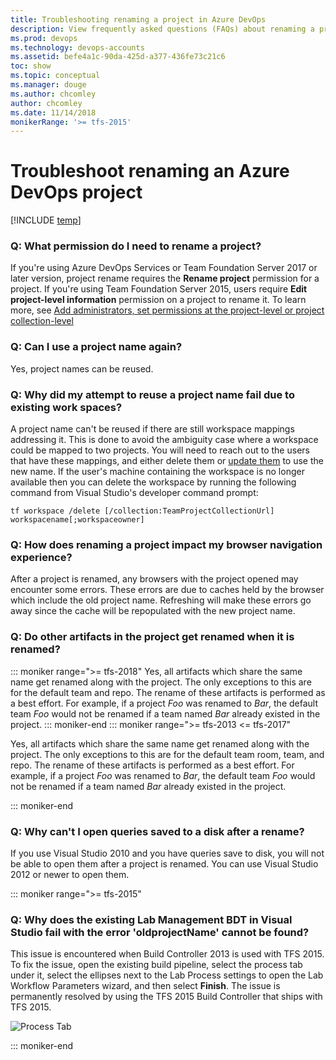 ```yaml
---
title: Troubleshooting renaming a project in Azure DevOps
description: View frequently asked questions (FAQs) about renaming a project
ms.prod: devops
ms.technology: devops-accounts
ms.assetid: befe4a1c-90da-425d-a377-436fe73c21c6
toc: show
ms.topic: conceptual
ms.manager: douge
ms.author: chcomley
author: chcomley
ms.date: 11/14/2018
monikerRange: '>= tfs-2015'
---
```


# Troubleshoot renaming an Azure DevOps project

[!INCLUDE [temp](../../_shared/version-ts-tfs-2015-2016.md)]

### Q: What permission do I need to rename a project?

If you're using Azure DevOps Services or Team Foundation Server 2017 or later version, project rename requires the **Rename project** permission for a project.
If you're using Team Foundation Server 2015, users require **Edit project-level information** permission on a project to rename it. To learn more, see [Add administrators, set permissions at the project-level or project collection-level](../security/set-project-collection-level-permissions.md#change-the-permission-level-for-a-project-level-group)

### Q: Can I use a project name again?

Yes, project names can be reused.

### Q: Why did my attempt to reuse a project name fail due to existing work spaces?

A project name can't be reused if there are still workspace mappings addressing it.
This is done to avoid the ambiguity case where a workspace could be mapped to two projects.
You will need to reach out to the users that have these mappings, and either delete them or [update them](rename-project.md#tfvc-server) to use the new name. 
If the user's machine containing the workspace is no longer available then you can delete the workspace 
by running the following command from Visual Studio's developer command prompt:

```tf workspace /delete [/collection:TeamProjectCollectionUrl] workspacename[;workspaceowner]```


### Q: How does renaming a project impact my browser navigation experience?

After a project is renamed, any browsers with the project opened may encounter some errors. These errors are due to caches held by the browser which include the old project name. 
Refreshing will make these errors go away since the cache will be repopulated with the new project name.

### Q: Do other artifacts in the project get renamed when it is renamed?

::: moniker range=">= tfs-2018"
Yes, all artifacts which share the same name get renamed along with the project. The only exceptions to this are for the default team and repo. The rename of these artifacts is performed as a best effort. 
For example, if a project *Foo* was renamed to *Bar*, the default team *Foo* would not be renamed if a team named *Bar* already existed in the project. 
::: moniker-end
::: moniker range=">= tfs-2013 <= tfs-2017"

Yes, all artifacts which share the same name get renamed along with the project. The only exceptions to this are for the default team room, team, and repo. The rename of these artifacts is performed as a best effort. 
For example, if a project *Foo* was renamed to *Bar*, the default team *Foo* would not be renamed if a team named *Bar* already existed in the project. 

::: moniker-end

### Q: Why can't I open queries saved to a disk after a rename?

If you use Visual Studio 2010 and you have queries save to disk, you will not be able to open them after a project is renamed. You can use Visual Studio 2012 or newer to open them.

::: moniker range=">= tfs-2015"

### Q: Why does the existing Lab Management BDT in Visual Studio fail with the error 'oldprojectName' cannot be found?

This issue is encountered when Build Controller 2013 is used with TFS 2015. To fix the issue, open the existing build pipeline, select the process tab under it, select the ellipses next to the Lab Process settings to
open the Lab Workflow Parameters wizard, and then select **Finish**. The issue is permanently resolved by using the TFS 2015 Build Controller that ships with TFS 2015.

![Process Tab](_img/rename-project/lab-build-process.png)

::: moniker-end
